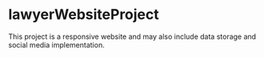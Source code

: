# lawyerWebsiteProject
This project is a responsive website and may also include data storage and social media implementation.

